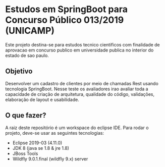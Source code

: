 # Estudos em SpringBoot para Concurso Público 013/2019 (UNICAMP)
Este projeto destina-se para estudos tecnico cientificos com finalidade de aprovacao em concurso publico em universidade publica no interior do estado de sao paulo.

## Objetivo
Desenvolver um cadastro de clientes por meio de chamadas Rest usando tecnologia SpringBoot. Nesse teste os avaliadores irao avaliar toda a capacidade de criação de arquitetura, qualidade do código, validações, elaboração de layout e usabilidade.

## O que fazer?
A raiz deste repositório é um workspace do eclipse IDE. Para rodar o projeto, deve-se usar as seguintes tecnologias:
- Eclipse 2019-03 (4.11.0)
- JDK 8 (java se 1.8 & jre 1.8)
- JBoss Tools
- Wildfly 9.0.1.final (wildfly 9.x) server
